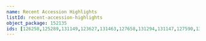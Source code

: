 ```yaml
---
name: Recent Accession Highlights
listId: recent-accession-highlights
object_package: 152135
ids: [126258,125289,131149,123627,131463,127658,131294,131147,127590,131298]
---
```


